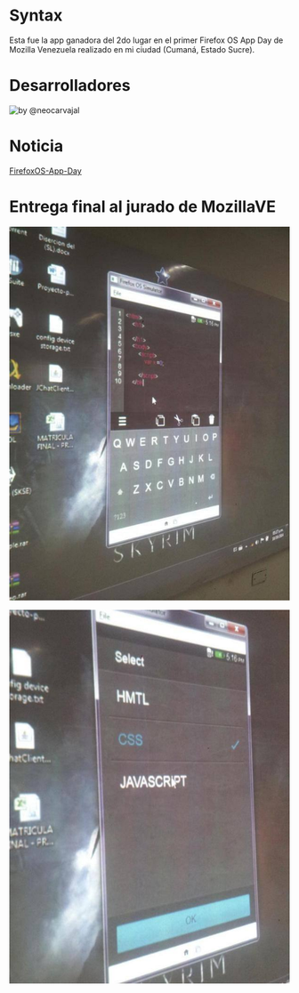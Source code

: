 # Syntax
Esta fue la app ganadora del 2do lugar en el primer Firefox OS App Day 
de Mozilla Venezuela realizado en mi ciudad (Cumaná, Estado Sucre).

# Desarrolladores
![by @neocarvajal](http://mozillavenezuela.org/wp-content/uploads/2014/11/20-Subcampeones-1024x768.jpg "2do Lugar")

[FirefoxOS-App-Day]: http://mozillavenezuela.org/2014/11/13/nuestro-primer-firefox-os-app-day-2

# Noticia 
[FirefoxOS-App-Day][]

# Entrega final al jurado de MozillaVE

![default preview](https://raw.githubusercontent.com/neocarvajal/Syntax/master/img/default-syntax.jpg)

![syntax menú](https://raw.githubusercontent.com/neocarvajal/Syntax/master/img/menu-syntax.jpg) 


